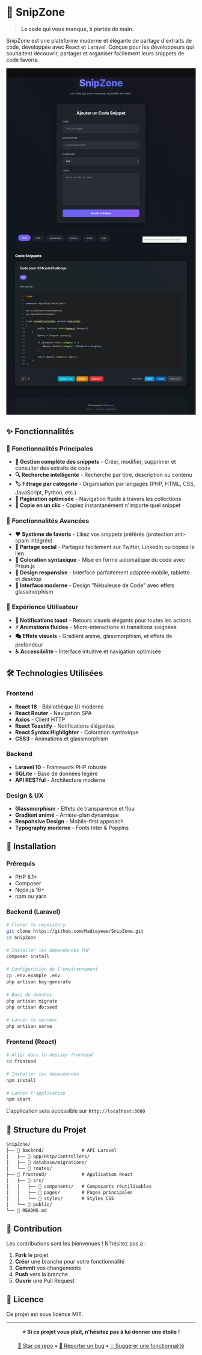 # 🌟 SnipZone

> **Le code qui vous manque, à portée de main.**

SnipZone est une plateforme moderne et élégante de partage d'extraits de code, développée avec React et Laravel. Conçue pour les développeurs qui souhaitent découvrir, partager et organiser facilement leurs snippets de code favoris.

![SnipZone Screenshot](SnipZone.png)

## ✨ Fonctionnalités

### 🎯 **Fonctionnalités Principales**
- **📝 Gestion complète des snippets** - Créer, modifier, supprimer et consulter des extraits de code
- **🔍 Recherche intelligente** - Recherche par titre, description ou contenu
- **🏷️ Filtrage par catégorie** - Organisation par langages (PHP, HTML, CSS, JavaScript, Python, etc.)
- **📄 Pagination optimisée** - Navigation fluide à travers les collections
- **💾 Copie en un clic** - Copiez instantanément n'importe quel snippet

### 🚀 **Fonctionnalités Avancées**
- **❤️ Système de favoris** - Likez vos snippets préférés (protection anti-spam intégrée)
- **🔗 Partage social** - Partagez facilement sur Twitter, LinkedIn ou copiez le lien
- **🎨 Coloration syntaxique** - Mise en forme automatique du code avec Prism.js
- **📱 Design responsive** - Interface parfaitement adaptée mobile, tablette et desktop
- **🌙 Interface moderne** - Design "Nébuleuse de Code" avec effets glassmorphism

### 🎪 **Expérience Utilisateur**
- **🔔 Notifications toast** - Retours visuels élégants pour toutes les actions
- **⚡ Animations fluides** - Micro-interactions et transitions soignées
- **🎭 Effets visuels** - Gradient animé, glassmorphism, et effets de profondeur
- **♿ Accessibilité** - Interface intuitive et navigation optimisée

## 🛠️ Technologies Utilisées

### **Frontend**
- **React 18** - Bibliothèque UI moderne
- **React Router** - Navigation SPA
- **Axios** - Client HTTP
- **React Toastify** - Notifications élégantes
- **React Syntax Highlighter** - Coloration syntaxique
- **CSS3** - Animations et glassmorphism

### **Backend**
- **Laravel 10** - Framework PHP robuste
- **SQLite** - Base de données légère
- **API RESTful** - Architecture moderne

### **Design & UX**
- **Glassmorphism** - Effets de transparence et flou
- **Gradient animé** - Arrière-plan dynamique
- **Responsive Design** - Mobile-first approach
- **Typography moderne** - Fonts Inter & Poppins

## 🚀 Installation

### **Prérequis**
- PHP 8.1+
- Composer
- Node.js 16+
- npm ou yarn

### **Backend (Laravel)**
```bash
# Cloner le repository
git clone https://github.com/Madieyeee/SnipZone.git
cd SnipZone

# Installer les dépendances PHP
composer install

# Configuration de l'environnement
cp .env.example .env
php artisan key:generate

# Base de données
php artisan migrate
php artisan db:seed

# Lancer le serveur
php artisan serve
```

### **Frontend (React)**
```bash
# Aller dans le dossier frontend
cd frontend

# Installer les dépendances
npm install

# Lancer l'application
npm start
```

L'application sera accessible sur `http://localhost:3000`

## 📁 Structure du Projet

```
SnipZone/
├── 📂 backend/              # API Laravel
│   ├── 📂 app/Http/Controllers/
│   ├── 📂 database/migrations/
│   └── 📂 routes/
├── 📂 frontend/             # Application React
│   ├── 📂 src/
│   │   ├── 📂 components/   # Composants réutilisables
│   │   ├── 📂 pages/        # Pages principales
│   │   └── 📂 styles/       # Styles CSS
│   └── 📂 public/
└── 📄 README.md
```

## 🤝 Contribution

Les contributions sont les bienvenues ! N'hésitez pas à :

1. **Fork** le projet
2. **Créer** une branche pour votre fonctionnalité
3. **Commit** vos changements
4. **Push** vers la branche
5. **Ouvrir** une Pull Request

## 📄 Licence

Ce projet est sous licence MIT.

---

<div align="center">

**⭐ Si ce projet vous plaît, n'hésitez pas à lui donner une étoile !**

[🌟 Star ce repo](https://github.com/Madieyeee/SnipZone) • [🐛 Reporter un bug](https://github.com/Madieyeee/SnipZone/issues) • [💡 Suggérer une fonctionnalité](https://github.com/Madieyeee/SnipZone/issues)

</div>
